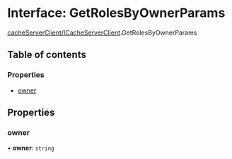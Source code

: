 # Interface: GetRolesByOwnerParams

[cacheServerClient/ICacheServerClient](../modules/cacheServerClient_ICacheServerClient.md).GetRolesByOwnerParams

## Table of contents

### Properties

- [owner](cacheServerClient_ICacheServerClient.GetRolesByOwnerParams.md#owner)

## Properties

### owner

• **owner**: `string`
